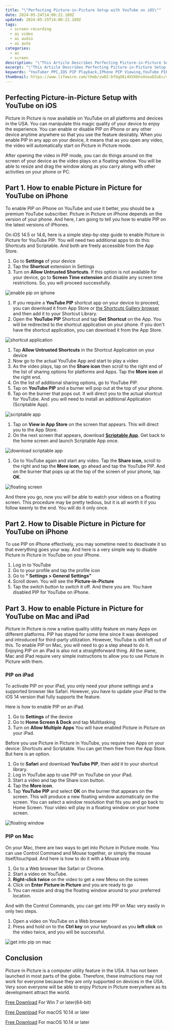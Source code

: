 ```yaml
---
title: "\"Perfecting Picture-in-Picture Setup with YouTube on iOS\""
date: 2024-05-24T14:00:22.189Z
updated: 2024-05-25T14:00:22.189Z
tags: 
  - screen-recording
  - ai video
  - ai audio
  - ai auto
categories: 
  - ai
  - screen
description: "\"This Article Describes Perfecting Picture-in-Picture Setup with YouTube on iOS\""
excerpt: "\"This Article Describes Perfecting Picture-in-Picture Setup with YouTube on iOS\""
keywords: "YouTuber PPC,IOS PIP Playback,IPhone PIP Viewing,YouTube PIP on iOS,Stream PIP in iOS,IOS PIP Control,PIP Setup for iOS Users"
thumbnail: https://www.lifewire.com/thmb/zw0Z-bfGqX8i4XVXOnsXnouDZuE=/400x300/filters:no_upscale():max_bytes(150000):strip_icc()/how-to-watch-the-crow-movies-in-order-742a37ba4e0748e3a691420484c36796.jpg
---
```


## Perfecting Picture-in-Picture Setup with YouTube on iOS

Picture in Picture is now available on YouTube on all platforms and devices in the USA. You can manipulate this magic quality of your device to enjoy the experience. You can enable or disable PIP on iPhone or any other device anytime anywhere so that you use the feature desirably. When you enable PIP in any app on your device, it means that as you open any video, the video will automatically start on Picture in Picture mode.

After opening the video in PIP mode, you can do things around on the screen of your device as the video plays on a floating window. You will be able to resize and drag the window along as you carry along with other activities on your phone or PC.

## Part 1\. How to enable Picture in Picture for YouTube on iPhone

To enable PIP on iPhone on YouTube and use it better, you should be a premium YouTube subscriber. Picture in Picture on iPhone depends on the version of your phone. And here, I am going to tell you how to enable PIP on the latest versions of iPhones.

On iOS 14.5 or 14.6, here is a simple step-by-step guide to enable Picture in Picture for YouTube PIP. You will need two additional apps to do this: Shortcuts and Scriptable. And both are freely accessible from the App Store.

1. Go to **Settings** of your device
2. Tap the **Shortcut** extension in Settings
3. Turn on **Allow Untrusted Shortcuts**. If this option is not available for your device, go to **Screen Time extension** and disable any screen time restrictions. So, you will proceed successfully.

![enable pip on iphone](https://images.wondershare.com/filmora/article-images/2022/07/picture-in-picture-for-youtube-on-iphone-1.jpg)

1. If you require a **YouTube PIP** shortcut app on your device to proceed, you can download it from App Store or [the Shortcuts Gallery browser](https://shortcutsgallery.com/shortcuts/youtube-pip/) and then add it to your Shortcut Library.
2. Open the **YouTube PIP** Shortcut and tap **Get Shortcut** on the App. You will be redirected to the shortcut application on your phone. If you don't have the shortcut application, you can download it from the App Store.

![shortcut application](https://images.wondershare.com/filmora/article-images/2022/07/picture-in-picture-for-youtube-on-iphone-2.jpg)

1. Tap **Allow Untrusted Shortcuts** in the Shortcut Application on your device
2. Now go to the actual YouTube App and start to play a video
3. As the video plays, tap on the **Share icon** then scroll to the right end of the list of sharing options for platforms and Apps. Tap the **More icon** at the right end.
4. On the list of additional sharing options, go to YouTube PIP.
5. Tap on **YouTube PIP** and a burner will pop out at the top of your phone.
6. Tap on the burner that pops out. It will direct you to the actual shortcut for YouTube. And you will need to install an additional Application (Scriptable App).

![scriptable app](https://images.wondershare.com/filmora/article-images/2022/07/picture-in-picture-for-youtube-on-iphone-3.jpg)

1. Tap on **View in App Store** on the screen that appears. This will direct you to the App Store.
2. On the next screen that appears, download [**Scriptable App**](https://apps.apple.com/us/app/scriptable/id1405459188). Get back to the home screen and launch Scriptable App once.

![download scriptable app](https://images.wondershare.com/filmora/article-images/2022/07/picture-in-picture-for-youtube-on-iphone-4.jpg)

1. Go to YouTube again and start any video. Tap the **Share icon**, scroll to the right and tap the **More icon**, go ahead and tap the YouTube PIP. And on the burner that pops up at the top of the screen of your phone, tap **OK**.

![floating screen](https://images.wondershare.com/filmora/article-images/2022/07/picture-in-picture-for-youtube-on-iphone-5.jpg)

And there you go, now you will be able to watch your videos on a floating screen. This procedure may be pretty tedious, but it is all worth it if you follow keenly to the end. You will do it only once.

## Part 2\. How to Disable Picture in Picture for YouTube on iPhone

To use PIP on iPhone effectively, you may sometime need to deactivate it so that everything goes your way. And here is a very simple way to disable Picture in Picture in YouTube on your iPhone.

1. Log in to YouTube
2. Go to your profile and tap the profile icon
3. Go to **“** **Settings > General Settings”**
4. Scroll down. You will see the **Picture-in-Picture**
5. Tap the switch button to switch it off. And there you are. You have disabled PIP for YouTube on iPhone.

## Part 3\. How to enable Picture in Picture for YouTube on Mac and iPad

Picture in Picture is now a native quality utility feature on many Apps on different platforms. PIP has stayed for some time since it was developed and introduced for third-party utilization. However, YouTube is still left out of this. To enable PIP on Mac, you will need to go a step ahead to do it. Enjoying PIP on an iPad is also not a straightforward thing. All the same, Mac and iPad require very simple instructions to allow you to use Picture in Picture with them.

### PIP on iPad

To activate PIP on your iPad, you only need your phone settings and a supported browser like Safari. However, you have to update your iPad to the iOS 14 version that fully supports the feature.

Here is how to enable PIP on an iPad.

1. Go to **Settings** of the device
2. Go to **Home Screen & Dock** and tap Multitasking
3. Turn on **Allow Multiple Apps** You will have enabled Picture in Picture on your iPad.

Before you use Picture in Picture in YouTube, you require two Apps on your device: Shortcuts and Scriptable. You can get them free from the App Store. But here is an option.

1. Go to **Safari** and download **YouTube PIP**, then add it to your shortcut library.
2. Log in YouTube app to use PIP on YouTube on your iPad.
3. Start a video and tap the Share icon button.
4. Tap the **More icon**.
5. Tap **YouTube PIP** and select **OK** on the burner that appears on the screen. This will produce a new floating window automatically on the screen. You can select a window resolution that fits you and go back to Home Screen. Your video will play in a floating window on your home screen.

![floating window](https://images.wondershare.com/filmora/article-images/2022/07/picture-in-picture-for-youtube-on-iphone-6.jpg)

### PIP on Mac

On your Mac, there are two ways to get into Picture in Picture mode. You can use Control Command and Mouse together, or simply the mouse itself/touchpad. And here is how to do it with a Mouse only.

1. Go to a Web browser like Safari or Chrome.
2. Start a video on YouTube.
3. **Right-click twice** on the video to get a new Menu on the screen
4. Click on **Enter Picture in Picture** and you are ready to go
5. You can resize and drag the floating window around to your preferred location.

And with the Control Commands, you can get into PIP on Mac very easily in only two steps.

1. Open a video on YouTube on a Web browser
2. Press and hold on to the **Ctrl key** on your keyboard as you **left click** on the video twice, and you will be successful.

![get into pip on mac](https://images.wondershare.com/filmora/article-images/2022/07/picture-in-picture-for-youtube-on-iphone-7.jpg)

## Conclusion

Picture in Picture is a computer utility feature in the USA. It has not been launched in most parts of the globe. Therefore, these instructions may not work for everyone because they are only supported on devices in the USA. Very soon everyone will be able to enjoy Picture in Picture everywhere as its development attract the world.

[Free Download](https://tools.techidaily.com/wondershare/filmora/download/) For Win 7 or later(64-bit)

[Free Download](https://tools.techidaily.com/wondershare/filmora/download/) For macOS 10.14 or later

[Free Download](https://tools.techidaily.com/wondershare/filmora/download/) For macOS 10.14 or later

<ins class="adsbygoogle"
     style="display:block"
     data-ad-format="autorelaxed"
     data-ad-client="ca-pub-7571918770474297"
     data-ad-slot="1223367746"></ins>

<ins class="adsbygoogle"
     style="display:block"
     data-ad-format="autorelaxed"
     data-ad-client="ca-pub-7571918770474297"
     data-ad-slot="1223367746"></ins>



<ins class="adsbygoogle"
     style="display:block"
     data-ad-client="ca-pub-7571918770474297"
     data-ad-slot="8358498916"
     data-ad-format="auto"
     data-full-width-responsive="true"></ins>




